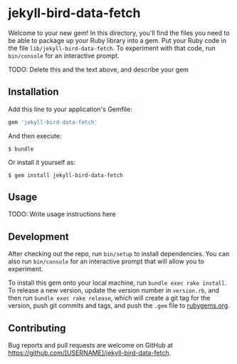 # jekyll-bird-data-fetch

Welcome to your new gem! In this directory, you'll find the files you need to be able to package up your Ruby library into a gem. Put your Ruby code in the file `lib/jekyll-bird-data-fetch`. To experiment with that code, run `bin/console` for an interactive prompt.

TODO: Delete this and the text above, and describe your gem

## Installation

Add this line to your application's Gemfile:

```ruby
gem 'jekyll-bird-data-fetch'
```

And then execute:

    $ bundle

Or install it yourself as:

    $ gem install jekyll-bird-data-fetch

## Usage

TODO: Write usage instructions here

## Development

After checking out the repo, run `bin/setup` to install dependencies. You can also run `bin/console` for an interactive prompt that will allow you to experiment.

To install this gem onto your local machine, run `bundle exec rake install`. To release a new version, update the version number in `version.rb`, and then run `bundle exec rake release`, which will create a git tag for the version, push git commits and tags, and push the `.gem` file to [rubygems.org](https://rubygems.org).

## Contributing

Bug reports and pull requests are welcome on GitHub at https://github.com/[USERNAME]/jekyll-bird-data-fetch.

